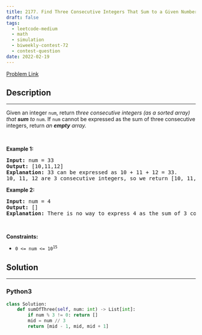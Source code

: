```yaml
---
title: 2177. Find Three Consecutive Integers That Sum to a Given Number
draft: false
tags: 
  - leetcode-medium
  - math
  - simulation
  - biweekly-contest-72
  - contest-question
date: 2022-02-19
---
```


[Problem Link](https://leetcode.com/problems/find-three-consecutive-integers-that-sum-to-a-given-number/)

## Description

---
<p>Given an integer <code>num</code>, return <em>three consecutive integers (as a sorted array)</em><em> that <strong>sum</strong> to </em><code>num</code>. If <code>num</code> cannot be expressed as the sum of three consecutive integers, return<em> an <strong>empty</strong> array.</em></p>

<p>&nbsp;</p>
<p><strong class="example">Example 1:</strong></p>

<pre>
<strong>Input:</strong> num = 33
<strong>Output:</strong> [10,11,12]
<strong>Explanation:</strong> 33 can be expressed as 10 + 11 + 12 = 33.
10, 11, 12 are 3 consecutive integers, so we return [10, 11, 12].
</pre>

<p><strong class="example">Example 2:</strong></p>

<pre>
<strong>Input:</strong> num = 4
<strong>Output:</strong> []
<strong>Explanation:</strong> There is no way to express 4 as the sum of 3 consecutive integers.
</pre>

<p>&nbsp;</p>
<p><strong>Constraints:</strong></p>

<ul>
	<li><code>0 &lt;= num &lt;= 10<sup>15</sup></code></li>
</ul>


## Solution

---
### Python3
``` py title='find-three-consecutive-integers-that-sum-to-a-given-number'
class Solution:
    def sumOfThree(self, num: int) -> List[int]:
        if num % 3 != 0: return []
        mid = num // 3
        return [mid - 1, mid, mid + 1]
```

